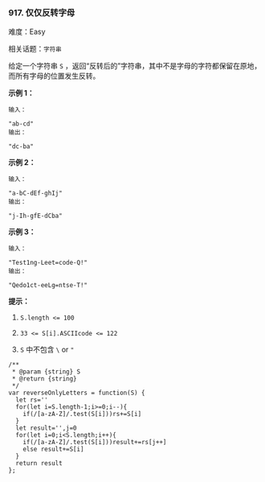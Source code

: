 ### 917. 仅仅反转字母

难度：Easy

相关话题：`字符串`

给定一个字符串 `S` ，返回&ldquo;反转后的&rdquo;字符串，其中不是字母的字符都保留在原地，而所有字母的位置发生反转。












**示例 1：** 



```
输入：

"ab-cd"
输出：

"dc-ba"
```


**示例 2：** 



```
输入：

"a-bC-dEf-ghIj"
输出：

"j-Ih-gfE-dCba"
```


**示例 3：** 



```
输入：

"Test1ng-Leet=code-Q!"
输出：

"Qedo1ct-eeLg=ntse-T!"
```






**提示：** 




1.  `S.length <= 100` 

2.  `33 <= S[i].ASCIIcode <= 122` 

3.  `S`  中不包含 `\`  or  `"` 




```
/**
 * @param {string} S
 * @return {string}
 */
var reverseOnlyLetters = function(S) {
  let rs=''
  for(let i=S.length-1;i>=0;i--){
    if(/[a-zA-Z]/.test(S[i]))rs+=S[i]
  }
  let result='',j=0
  for(let i=0;i<S.length;i++){
    if(/[a-zA-Z]/.test(S[i]))result+=rs[j++]
    else result+=S[i]
  }
  return result
};
```

